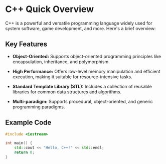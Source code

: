# C++ Quick Overview

C++ is a powerful and versatile programming language widely used for system software, game development, and more. Here's a brief overview:

## Key Features

- **Object-Oriented:** Supports object-oriented programming principles like encapsulation, inheritance, and polymorphism.

- **High Performance:** Offers low-level memory manipulation and efficient execution, making it suitable for resource-intensive tasks.

- **Standard Template Library (STL):** Includes a collection of reusable libraries for common data structures and algorithms.

- **Multi-paradigm:** Supports procedural, object-oriented, and generic programming paradigms.

## Example Code

```cpp
#include <iostream>

int main() {
    std::cout << "Hello, C++!" << std::endl;
    return 0;
}
```
